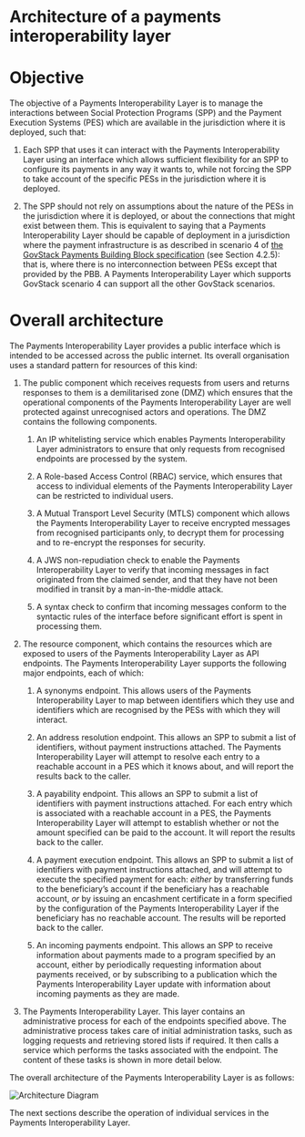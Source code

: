 
# Architecture of a payments interoperability layer

# Objective

The objective of a Payments Interoperability Layer is to manage the interactions between Social Protection Programs (SPP) and the Payment Execution Systems (PES) which are available in the jurisdiction where it is deployed, such that:

1.  Each SPP that uses it can interact with the Payments Interoperability Layer using an interface which allows sufficient flexibility for an SPP to configure its payments in any way it wants to, while not forcing the SPP to take account of the specific PESs in the jurisdiction where it is deployed.

2.  The SPP should not rely on assumptions about the nature of the PESs in the jurisdiction where it is deployed, or about the connections that might exist between them. This is equivalent to saying that a Payments Interoperability Layer should be capable of deployment in a jurisdiction where the payment infrastructure is as described in scenario 4 of [the GovStack Payments Building Block specification](https://docs.egovstack.net/v1.1.0/Payments_Building_Block_Specification_v1.1.0.pdf) (see Section 4.2.5): that is, where there is no interconnection between PESs except that provided by the PBB. A Payments Interoperability Layer which supports GovStack scenario 4 can support all the other GovStack scenarios.

# Overall architecture

The Payments Interoperability Layer provides a public interface which is intended to be accessed across the public internet. Its overall organisation uses a standard pattern for resources of this kind:

1.  The public component which receives requests from users and returns responses to them is a demilitarised zone (DMZ) which ensures that the operational components of the Payments Interoperability Layer are well protected against unrecognised actors and operations. The DMZ contains the following components.

    1.  An IP whitelisting service which enables Payments Interoperability Layer administrators to ensure that only requests from recognised endpoints are processed by the system.

    2.  A Role-based Access Control (RBAC) service, which ensures that access to individual elements of the Payments Interoperability Layer can be restricted to individual users.

    3.  A Mutual Transport Level Security (MTLS) component which allows the Payments Interoperability Layer to receive encrypted messages from recognised participants only, to decrypt them for processing and to re-encrypt the responses for security.

    4.  A JWS non-repudiation check to enable the Payments Interoperability Layer to verify that incoming messages in fact originated from the claimed sender, and that they have not been modified in transit by a man-in-the-middle attack.

    5.  A syntax check to confirm that incoming messages conform to the syntactic rules of the interface before significant effort is spent in processing them.

2.  The resource component, which contains the resources which are exposed to users of the Payments Interoperability Layer as API endpoints. The Payments Interoperability Layer supports the following major endpoints, each of which:

    1.  A synonyms endpoint. This allows users of the Payments Interoperability Layer to map between identifiers which they use and identifiers which are recognised by the PESs with which they will interact.

    2.  An address resolution endpoint. This allows an SPP to submit a list of identifiers, without payment instructions attached. The Payments Interoperability Layer will attempt to resolve each entry to a reachable account in a PES which it knows about, and will report the results back to the caller.

    3.  A payability endpoint. This allows an SPP to submit a list of identifiers with payment instructions attached. For each entry which is associated with a reachable account in a PES, the Payments Interoperability Layer will attempt to establish whether or not the amount specified can be paid to the account. It will report the results back to the caller.

    4.  A payment execution endpoint. This allows an SPP to submit a list of identifiers with payment instructions attached, and will attempt to execute the specified payment for each: *either* by transferring funds to the beneficiary’s account if the beneficiary has a reachable account, *or* by issuing an encashment certificate in a form specified by the configuration of the Payments Interoperability Layer if the beneficiary has no reachable account. The results will be reported back to the caller.

    5.  An incoming payments endpoint. This allows an SPP to receive information about payments made to a program specified by an account, either by periodically requesting information about payments received, or by subscribing to a publication which the Payments Interoperability Layer update with information about incoming payments as they are made.

3.  The Payments Interoperability Layer. This layer contains an administrative process for each of the endpoints specified above. The administrative process takes care of initial administration tasks, such as logging requests and retrieving stored lists if required. It then calls a service which performs the tasks associated with the endpoint. The content of these tasks is shown in more detail below.

The overall architecture of the Payments Interoperability Layer is as follows:

![Architecture Diagram](/payments-interoperability-layer/assets/concept-overview-architecture.drawio.svg)

The next sections describe the operation of individual services in the Payments Interoperability Layer.


